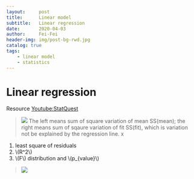 ```yaml
---
layout:     post
title:      Linear model
subtitle:   Linear regression
date:       2020-04-03
author:     Fei-Fei
header-img: img/post-bg-rwd.jpg
catalog: true
tags:
    - linear model
    - statistics
---
```


<head>
  <script id="MathJax-script" async
          src="https://cdn.jsdelivr.net/npm/mathjax@3/es5/tex-mml-chtml.js">
  </script>
</head>


# Linear regression 


Resource [Youtube:StatQuest](https://www.youtube.com/watch?v=nk2CQITm_eo&list=PLblh5JKOoLUIcdlgu78MnlATeyx4cEVeR&index=17)
>![](https://tva1.sinaimg.cn/large/00831rSTly1gdgkdg4zpqj30v50ecdkl.jpg)
>The left means sum of square variation of mean SS(mean); the right means sum of sqaure variation of fit SS(fit), which is variation not be explained by the regression line.
x

1. least square of residuals
2. \\(R^2\\)
3.   \\(F\\) distribution and  \\(p_{value}\\)

>![](https://tva1.sinaimg.cn/large/00831rSTly1gdglhj0dhcj30v50ec0x5.jpg)
>
>
>
